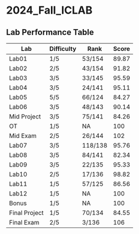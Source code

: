 # 2024_Fall_ICLAB
## **Lab Performance Table**
| Lab         | Difficulty | Rank     | Score  |
|------------|------------|----------|--------|
| Lab01      | 1/5        | 53/154   | 89.87  |
| Lab02      | 2/5        | 43/154   | 91.82  |
| Lab03      | 3/5        | 33/145   | 95.59  |
| Lab04      | 3/5        | 24/141   | 95.11  |
| Lab05      | 5/5        | 66/124   | 84.27  |
| Lab06      | 3/5        | 48/143   | 90.14  |
| Mid Project | 3/5       | 75/141   | 84.26  |
| OT         | 1/5        | NA       | 100    |
| Mid Exam   | 2/5        | 26/144   | 102    |
| Lab07      | 3/5        | 118/138  | 95.76  |
| Lab08      | 3/5        | 84/141   | 82.34  |
| Lab09      | 3/5        | 22/135   | 95.33  |
| Lab10      | 2/5        | 17/136   | 98.82  |
| Lab11      | 1/5        | 57/125   | 86.56  |
| Lab12      | 1/5        | NA       | 100    |
| Bonus      | 1/5        | NA       | 100    |
| Final Project | 1/5     | 70/134   | 84.55  |
| Final Exam | 2/5        | 3/136    | 106    |
